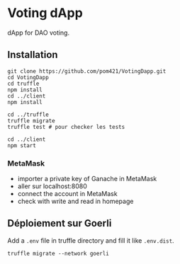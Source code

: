 # Voting dApp

dApp for DAO voting.

## Installation

```shell
git clone https://github.com/pom421/VotingDapp.git
cd VotingDapp
cd truffle
npm install
cd ../client
npm install
```

```shell
cd ../truffle
truffle migrate
truffle test # pour checker les tests
```

```shell
cd ../client
npm start
```

### MetaMask

- importer a private key of Ganache in MetaMask 
- aller sur localhost:8080
- connect the account in MetaMask
- check with write and read in homepage

## Déploiement sur Goerli

Add a `.env` file in truffle directory and fill it like `.env.dist`.

```shell
truffle migrate --network goerli
```




